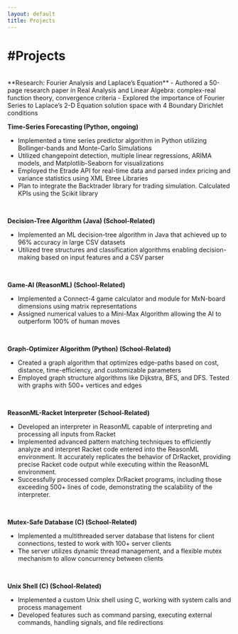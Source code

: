 ```yaml
---
layout: default
title: Projects
---
```


# #Projects
<br>
**Research: Fourier Analysis and Laplace’s Equation**  
- Authored a 50-page research paper in Real Analysis and Linear Algebra: complex-real function theory, convergence criteria
- Explored the importance of Fourier Series to Laplace’s 2-D Equation solution space with 4 Boundary Dirichlet conditions
  
<br>

**Time-Series Forecasting (Python, ongoing)**  
- Implemented a time series predictor algorithm in Python utilizing Bollinger-bands and Monte-Carlo Simulations
- Utilized changepoint detection, multiple linear regressions, ARIMA models, and Matplotlib-Seaborn for visualizations
- Employed the Etrade API for real-time data and parsed index pricing and variance statistics using XML Etree Libraries
- Plan to integrate the Backtrader library for trading simulation. Calculated KPIs using the Scikit library
  
<br>

**Decision-Tree Algorithm (Java) (School-Related)**  
- Implemented an ML decision-tree algorithm in Java that achieved up to 96% accuracy in large CSV datasets
- Utilized tree structures and classification algorithms enabling decision-making based on input features and a CSV parser
  
<br>

**Game-AI (ReasonML) (School-Related)**  
- Implemented a Connect-4 game calculator and module for MxN-board dimensions using matrix representations
- Assigned numerical values to a Mini-Max Algorithm allowing the AI to outperform 100% of human moves
  
<br>

**Graph-Optimizer Algorithm (Python) (School-Related)**  
- Created a graph algorithm that optimizes edge-paths based on cost, distance, time-efficiency, and customizable parameters
- Employed graph structure algorithms like Dijkstra, BFS, and DFS. Tested with graphs with 500+ vertices and edges

<br>

**ReasonML-Racket Interpreter (School-Related)**
- Developed an interpreter in ReasonML capable of interpreting and processing all inputs from Racket
- Implemented advanced pattern matching techniques to efficiently analyze and interpret Racket code entered into the ReasonML environment. It accurately replicates the 
  behavior of DrRacket, providing precise Racket code output while executing within the ReasonML environment.
- Successfully processed complex DrRacket programs, including those exceeding 500+ lines of code, demonstrating the scalability of the interpreter.

<br>

**Mutex-Safe Database (C) (School-Related)**
- Implemented a multithreaded server database that listens for client connections, tested to work with 100+ server clients
- The server utilizes dynamic thread management, and a flexible mutex mechanism to allow concurrency between clients

<br>

**Unix Shell (C) (School-Related)**
- Implemented a custom Unix shell using C, working with system calls and process management
- Developed features such as command parsing, executing external commands, handling signals, and file redirections
  <br>
  <br>
  <br>
  <br>
